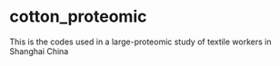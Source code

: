 # cotton_proteomic
This is the codes used in a large-proteomic study of textile workers in Shanghai China
